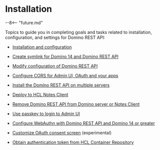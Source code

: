 # Installation

--8<-- "future.md"

Topics to guide you in completing goals and tasks related to installation, configuration, and settings for Domino REST API:

- [Installation and configuration](../../tutorial/installconfig/index.md)

- [Create symlink for Domino 14 and Domino REST API](symlink.md)

- [Modify configuration of Domino REST API](configparam.md)

- [Configure CORS for Admin UI, OAuth and your apps](cors.md)

- [Install the Domino REST API on multiple servers](multiserver.md)

- [Deploy to HCL Notes Client](notesclient.md)

- [Remove Domino REST API from Domino server or Notes Client](uninstall.md)

- [Use passkey to login to Admin UI](passkey.md)

- [Configure WebAuthn with Domino REST API and Domino 14 or greater](webauthn.md)

- [Customize OAuth consent screen](oauthoscreen.md) (experimental)

- [Obtain authentication token from HCL Container Repository](obtainauthenticationtoken.md)

<!--
## Let's connect

"feedback.md"
-->